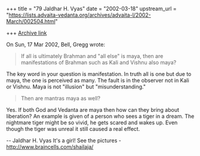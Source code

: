 +++
title = "79 Jaldhar H. Vyas"
date = "2002-03-18"
upstream_url = "https://lists.advaita-vedanta.org/archives/advaita-l/2002-March/002504.html"

+++
[Archive link](https://lists.advaita-vedanta.org/archives/advaita-l/2002-March/002504.html)

On Sun, 17 Mar 2002, Bell, Gregg wrote:

> If all is ultimately Brahman and "all else" is maya,  then are
> manifestations of Brahman such as Kali and Vishnu also maya?
>

The key word in your question is manifestation.  In truth all is one but
due to maya, the one is perceived as many.  The fault is in the observer
not in Kali or Vishnu.  Maya is not "illusion" but "misunderstanding."


> Then are mantras maya as well?
>

Yes.  If both God and Vedanta are maya then how can they bring about
liberation?  An example is given of a person who sees a tiger in a dream.
The nightmare tiger might be so vivid, he gets scared and wakes up.  Even
though the tiger was unreal it still caused a real effect.

--
Jaldhar H. Vyas <jaldhar at braincells.com>
It's a girl! See the pictures - http://www.braincells.com/shailaja/

